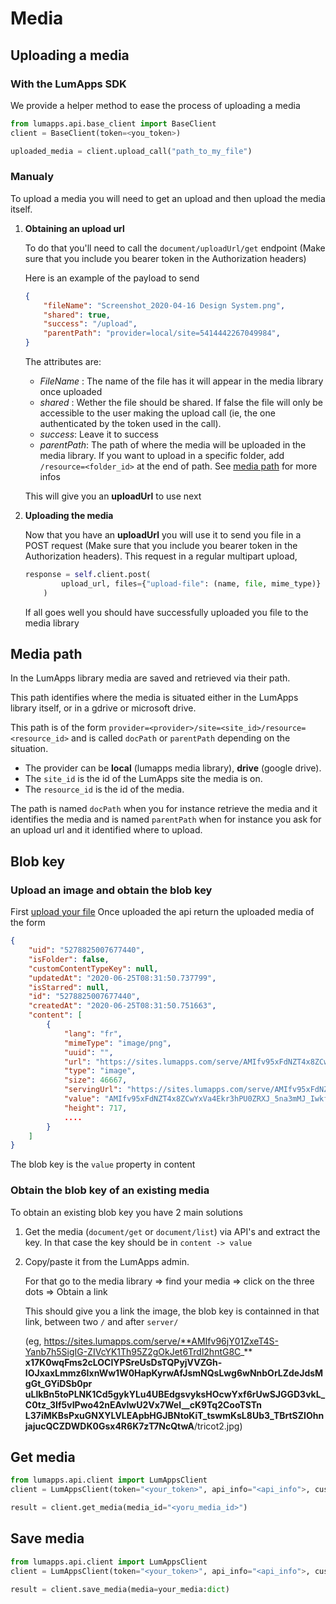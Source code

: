 # Media

## Uploading a media

### With the LumApps SDK

We provide a helper method to ease the process of uploading a media

```python
from lumapps.api.base_client import BaseClient
client = BaseClient(token=<you_token>)

uploaded_media = client.upload_call("path_to_my_file")
```

### Manualy

To upload a media you will need to get an upload and then upload the media itself.

1. **Obtaining an upload url**

    To do that you'll need to call the `document/uploadUrl/get` endpoint (Make sure that you include you bearer token in the Authorization headers)

    Here is an example of the payload to send

    ```json
    {
        "fileName": "Screenshot_2020-04-16 Design System.png",
        "shared": true,
        "success": "/upload",
        "parentPath": "provider=local/site=5414442267049984",
    }
    ```
    The attributes are:

    * *FileName* : The name of the file has it will appear in the media library once uploaded
    * *shared* : Wether the file should be shared. If false the file will only be accessible to the user making the upload call (ie, the one authenticated by the token used in the call).
    * *success*: Leave it to success
    * *parentPath*: The path of where the media will be uploaded in the media library. If you want to upload in a specific folder, add `/resource=<folder_id>` at the end of path. See [media path](#Media-path) for more infos

    This will give you an **uploadUrl** to use next

2. **Uploading the media**

    Now that you have an **uploadUrl** you will use it to send you file in a POST request (Make sure that you include you bearer token in the Authorization headers). This request in a regular multipart upload,

    ```python
    response = self.client.post(
            upload_url, files={"upload-file": (name, file, mime_type)}
        )
    ```

    If all goes well you should have successfully uploaded you file to the media library


## Media path

In the LumApps library media are saved and retrieved via their path.

This path identifies where the media is situated either in the LumApps library itself, or in a gdrive or microsoft drive.

This path is of the form `provider=<provider>/site=<site_id>/resource=<resource_id>` and is called `docPath` or `parentPath` depending on the situation.

* The provider can be **local** (lumapps media library), **drive** (google drive).
* The `site_id` is the id of the LumApps site the media is on.
* The `resource_id` is the id of the media.

The path is named `docPath` when you for instance retrieve the media and it identifies the media and is named `parentPath` when for instance you ask for an upload url and it identified where to upload.

## Blob key

### Upload an image and obtain the blob key

First [upload your file](#Uploading-a-media)
Once uploaded the api return the uploaded media of the form

```json
{
    "uid": "5278825007677440",
    "isFolder": false,
    "customContentTypeKey": null,
    "updatedAt": "2020-06-25T08:31:50.737799",
    "isStarred": null,
    "id": "5278825007677440",
    "createdAt": "2020-06-25T08:31:50.751663",
    "content": [
        {
            "lang": "fr",
            "mimeType": "image/png",
            "uuid": "",
            "url": "https://sites.lumapps.com/serve/AMIfv95xFdNZT4x8ZCwYxVa4Ekr3hPU0ZRXJ_5na3mMJ_IwkfRW0-Vu-jY8DgPncGSq2UcAH-O_BnktwDOduHBccB8IgOCUQkoFv3WIzMH9FEOQVaX5uj7SA0BsdjPFdnqYKcOMRz4KPyBUPq66pXc3OpX3rycTxwQ/",
            "type": "image",
            "size": 46667,
            "servingUrl": "https://sites.lumapps.com/serve/AMIfv95xFdNZT4x8ZCwYxVa4Ekr3hPU0ZRXJ_5na3mMJ_IwkfRW0-Vu-jY8DgPncGSq2UcAH-O_BnktwDOduHBccB8IgOCUQkoFv3WIzMH9FEOQVaX5uj7SA0BsdjPFdnqYKcOMRz4KPyBUPq66pXc3OpX3rycTxwQ/",
            "value": "AMIfv95xFdNZT4x8ZCwYxVa4Ekr3hPU0ZRXJ_5na3mMJ_IwkfRW0-Vu-jY8DgPncGSq2UcAH-O_BnktwDOduHBccB8IgOCUQkoFv3WIzMH9FEOQVaX5uj7SA0BsdjPFdnqYKcOMRz4KPyBUPq66pXc3OpX3rycTxwQ",
            "height": 717,
            ....
        }
    ]
}
```

The blob key is the `value` property in content

### Obtain the blob key of an existing media

To obtain an existing blob key you have 2 main solutions

1. Get the media (`document/get` or `document/list`) via API's and extract the key. In that case the key should be in `content -> value`

2. Copy/paste it from the LumApps admin.

    For that go to the media library => find your media => click on the three dots => Obtain a link

    This should give you a link the image, the blob key is containned in that link, between two `/` and after `server/`

    (eg, https://sites.lumapps.com/serve/**AMIfv96jY01ZxeT4S-Yanb7h5SigIG-ZIVcYK1Th95Z2gOkJet6Trdl2hntG8C_**
    **x17K0wqFms2cLOCIYPSreUsDsTQPyjVVZGh-IOJxaxLmmz6IxnWw1W0HapKyrwAfJsmNQsLwg6wNnbOrLZdeJdsMgGt_GYiDSb0pr**
    **uLlkBn5toPLNK1Cd5gykYLu4UBEdgsvyksHOcwYxf6rUwSJGGD3vkL_C0tz_3If5vIPwo42nEAvIwU2Vx7WeI__cK9Tq2CooTSTn**
    **L37iMKBsPxuGNXYLVLEApbHGJBNtoKiT_tswmKsL8Ub3_TBrtSZIOhnjajucQCZDWDK0Gsx4R6K7zT7NcQtwA**/tricot2.jpg)

## Get media

```python
from lumapps.api.client import LumAppsClient
client = LumAppsClient(token="<your_token>", api_info="<api_info">, customer_id="<customer_id>", instance_id="<instance_id>")

result = client.get_media(media_id="<yoru_media_id>")
```

## Save media

```python
from lumapps.api.client import LumAppsClient
client = LumAppsClient(token="<your_token>", api_info="<api_info">, customer_id="<customer_id>", instance_id="<instance_id>")

result = client.save_media(media=your_media:dict)
```

